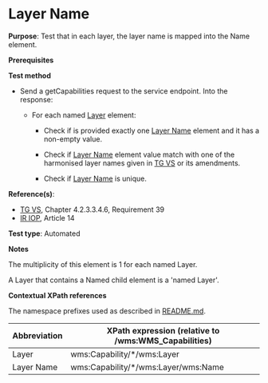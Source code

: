 # Layer Name

**Purpose**: Test that in each layer, the layer name is mapped into the Name element.

**Prerequisites**

**Test method**

* Send a getCapabilities request to the service endpoint. Into the response:

  * For each named [Layer](#layer) element:

    * Check if is provided exactly one [Layer Name](#layerName) element and it has a non-empty value.

    * Check if [Layer Name](#layerName) element value match with one of the harmonised layer names given in [TG VS](./README.md#ref_TG_VS) or its amendments.

    * Check if [Layer Name](#layerName) is unique.

**Reference(s)**:
* [TG VS](./README.md#ref_TG_VS), Chapter 4.2.3.3.4.6, Requirement 39
* [IR IOP](./README.md#ref_IR_IOP), Article 14

**Test type**: Automated

**Notes**

The multiplicity of this element is 1 for each named Layer.

A Layer that contains a Named child element is a 'named Layer'.

**Contextual XPath references**

The namespace prefixes used as described in [README.md](./README.md#namespaces).

Abbreviation                                               |  XPath expression (relative to /wms:WMS_Capabilities)
---------------------------------------------------------- | -------------------------------------------------------------------------
Layer <a name="layer"></a> | wms:Capability/*/wms:Layer
Layer Name <a name="layerName"></a> | wms:Capability/*/wms:Layer/wms:Name
